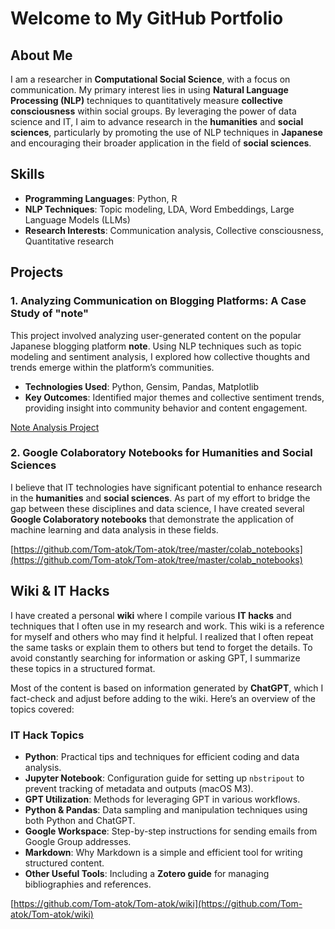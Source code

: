 # Welcome to My GitHub Portfolio
## About Me
I am a researcher in **Computational Social Science**, with a focus on communication. My primary interest lies in using **Natural Language Processing (NLP)** techniques to quantitatively measure **collective consciousness** within social groups. By leveraging the power of data science and IT, I aim to advance research in the **humanities** and **social sciences**, particularly by promoting the use of NLP techniques in **Japanese** and encouraging their broader application in the field of **social sciences**.


## Skills
- **Programming Languages**: Python, R
- **NLP Techniques**: Topic modeling, LDA, Word Embeddings, Large Language Models (LLMs)
- **Research Interests**: Communication analysis, Collective consciousness, Quantitative research

## Projects
### 1. **Analyzing Communication on Blogging Platforms: A Case Study of "note"**
This project involved analyzing user-generated content on the popular Japanese blogging platform **note**. Using NLP techniques such as topic modeling and sentiment analysis, I explored how collective thoughts and trends emerge within the platform’s communities.

- **Technologies Used**: Python, Gensim, Pandas, Matplotlib
- **Key Outcomes**: Identified major themes and collective sentiment trends, providing insight into community behavior and content engagement.

[Note Analysis Project](https://github.com/Tom-atok/note_analysis)

### 2. **Google Colaboratory Notebooks for Humanities and Social Sciences**
I believe that IT technologies have significant potential to enhance research in the **humanities** and **social sciences**. As part of my effort to bridge the gap between these disciplines and data science, I have created several **Google Colaboratory notebooks** that demonstrate the application of machine learning and data analysis in these fields.

[https://github.com/Tom-atok/Tom-atok/tree/master/colab_notebooks](https://github.com/Tom-atok/Tom-atok/tree/master/colab_notebooks)

## Wiki & IT Hacks
I have created a personal **wiki** where I compile various **IT hacks** and techniques that I often use in my research and work. This wiki is a reference for myself and others who may find it helpful. I realized that I often repeat the same tasks or explain them to others but tend to forget the details. To avoid constantly searching for information or asking GPT, I summarize these topics in a structured format.

Most of the content is based on information generated by **ChatGPT**, which I fact-check and adjust before adding to the wiki. Here’s an overview of the topics covered:

### **IT Hack Topics**
- **Python**: Practical tips and techniques for efficient coding and data analysis.
- **Jupyter Notebook**: Configuration guide for setting up `nbstripout` to prevent tracking of metadata and outputs (macOS M3).
- **GPT Utilization**: Methods for leveraging GPT in various workflows.
- **Python & Pandas**: Data sampling and manipulation techniques using both Python and ChatGPT.
- **Google Workspace**: Step-by-step instructions for sending emails from Google Group addresses.
- **Markdown**: Why Markdown is a simple and efficient tool for writing structured content.
- **Other Useful Tools**: Including a **Zotero guide** for managing bibliographies and references.

[https://github.com/Tom-atok/Tom-atok/wiki](https://github.com/Tom-atok/Tom-atok/wiki)
